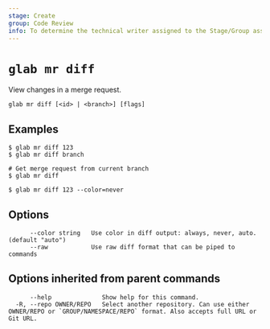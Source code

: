 ```yaml
---
stage: Create
group: Code Review
info: To determine the technical writer assigned to the Stage/Group associated with this page, see https://about.gitlab.com/handbook/product/ux/technical-writing/#assignments
---
```


<!--
This documentation is auto generated by a script.
Please do not edit this file directly. Run `make gen-docs` instead.
-->

# `glab mr diff`

View changes in a merge request.

```plaintext
glab mr diff [<id> | <branch>] [flags]
```

## Examples

```plaintext
$ glab mr diff 123
$ glab mr diff branch

# Get merge request from current branch
$ glab mr diff

$ glab mr diff 123 --color=never

```

## Options

```plaintext
      --color string   Use color in diff output: always, never, auto. (default "auto")
      --raw            Use raw diff format that can be piped to commands
```

## Options inherited from parent commands

```plaintext
      --help              Show help for this command.
  -R, --repo OWNER/REPO   Select another repository. Can use either OWNER/REPO or `GROUP/NAMESPACE/REPO` format. Also accepts full URL or Git URL.
```
